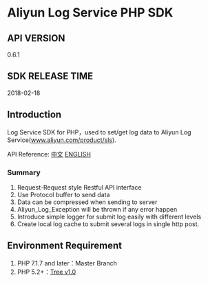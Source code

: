 ﻿# Aliyun Log Service PHP SDK

## API VERSION

0.6.1

## SDK RELEASE TIME

2018-02-18

## Introduction

Log Service SDK for PHP，used to set/get log data to Aliyun Log Service(www.aliyun.com/product/sls).

API Reference: [中文](https://help.aliyun.com/document_detail/29007.html) [ENGLISH](https://www.alibabacloud.com/help/doc-detail/29007.htm)


### Summary

1. Request-Request style Restful API interface
2. Use Protocol buffer to send data 
3. Data can be compressed when sending to server
4. Aliyun_Log_Exception will be thrown if any error happen
5. Introduce simple logger for submit log easily with different levels
6. Create local log cache to submit several logs in single http post.

## Environment Requirement

1. PHP 7.1.7 and later：Master Branch
2. PHP 5.2+：[Tree v1.0](https://github.com/aliyun/aliyun-log-php-sdk/tree/v1.0)

